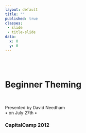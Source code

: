 ```yaml
---
layout: default
title: ""
published: true
classes:
 - slide
 - title-slide
data:
  x: 0
  y: 0
---
```

<br />
<br />
<h1>Beginner Theming</h1>
<br />
<p>Presented by David Needham<br />
&#8226; on July 27th &#8226;</p>
<h3 class="center">CapitalCamp 2012</h3>